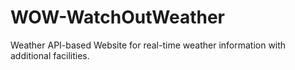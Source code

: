 # WOW-WatchOutWeather
Weather API-based Website for real-time weather information with additional facilities.
